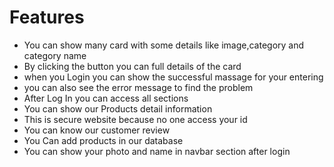 
# Features

- You can show many card with some details like image,category and category name
- By clicking the button you can full details of the card
- when you Login you can show the successful massage for your  entering
- you can also see the error message to find the problem
- After Log In you can access all sections
- You can show our Products detail information
- This is secure website because no one access your id
- You can know our customer review
- You Can add products in our database
- You can show your photo and name in navbar section after login
